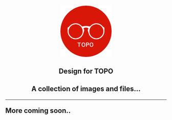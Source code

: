 <p align="center">   
  <img width="160" height="160" src="images/circle/circle_small.png">
</p>

<h2 align="center">Design for TOPO <h2>
<p align="center">
  A collection of images and files...
<p>

* * *

More coming soon..
